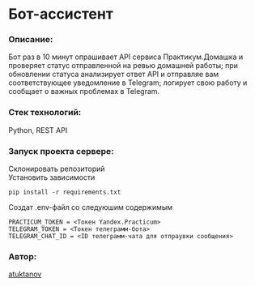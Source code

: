 # Бот-ассистент
### Описание:
Бот раз в 10 минут опрашивает API сервиса Практикум.Домашка и проверяет статус отправленной на ревью домашней работы;
при обновлении статуса анализирует ответ API и отправляе вам соответствующее уведомление в Telegram;
логирует свою работу и сообщает о важных проблемах в Telegram.

### Стек технологий: 
Python, REST API

### Запуск проекта сервере:
Склонировать репозиторий  
Установить зависимости
```
pip install -r requirements.txt
```
Создат .env-файл со следуюшим содержимым
```
PRACTICUM_TOKEN = <Токен Yandex.Practicum>
TELEGRAM_TOKEN = <Токен телеграмм-бота>
TELEGRAM_CHAT_ID = <ID телеграмм-чата для отпраувки сообщения>
```

### Автор:
[atuktanov](https://github.com/atuktanov)

